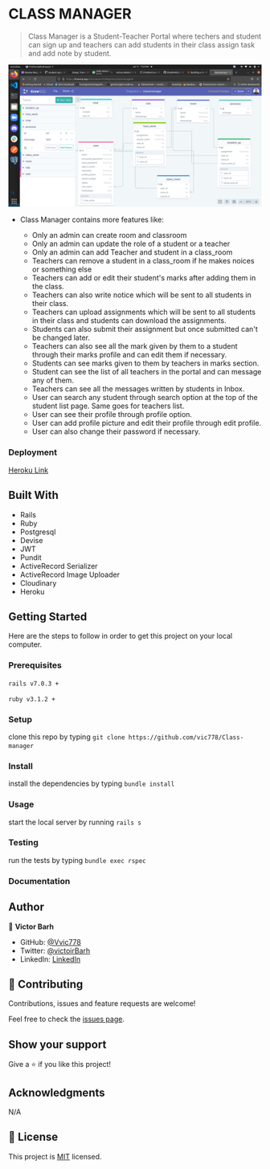 # CLASS MANAGER

> Class Manager is a Student-Teacher Portal where techers and student can sign up and teachers can add students in their class assign task and add note by student.

  ![](app/assets/images/screen2.png)
 - Class Manager contains more features like:

    - Only an admin can create room and classroom
    - Only an admin can update the role of a student or a teacher
    - Only an admin can add Teacher and student in a class_room
    - Teachers can remove a student in a class_room if he makes noices or something else 
    - Teachers can add or edit their student's marks after adding them in the class.
    - Teachers can also write notice which will be sent to all students in their class.
    - Teachers can upload assignments which will be sent to all students in their class and students can download the assignments.
    - Students can also submit their assignment but once submitted can't be changed later.
    - Teachers can also see all the mark given by them to a student through their marks profile and can edit them if necessary.
    - Students can see marks given to them by teachers in marks section.
    - Student can see the list of all teachers in the portal and can message any of them.
    - Teachers can see all the messages written by students in Inbox.
    - User can search any student through search option at the top of the student list page. Same goes for teachers list.
    - User can see their profile through profile option.
    - User can add profile picture and edit their profile through edit profile.
    - User can also change their password if necessary.



### Deployment

[Heroku Link]()

## Built With

- Rails
- Ruby 
- Postgresql
- Devise
- JWT
- Pundit
- ActiveRecord Serializer
- ActiveRecord Image Uploader
- Cloudinary
- Heroku

## Getting Started

Here are the steps to follow in order to get this project on your local computer.

### Prerequisites

`rails v7.0.3 +`

`ruby v3.1.2 +`

### Setup

clone this repo by typing `git clone https://github.com/vic778/Class-manager`

### Install

install the dependencies by typing `bundle install`

### Usage

start the local server by running `rails s`

### Testing

run the tests by typing `bundle exec rspec`


### Documentation


## Author

👤 **Victor Barh**

- GitHub: [@Vvic778](https://github.com/vic778)
- Twitter: [@victoirBarh](https://twitter.com/)
- LinkedIn: [LinkedIn](https://linkedin.com/in/victoir-barh)


## 🤝 Contributing

Contributions, issues and feature requests are welcome!

Feel free to check the [issues page](issues/).

## Show your support

Give a ⭐️ if you like this project!

## Acknowledgments

 N/A

## 📝 License

This project is [MIT](lic.url) licensed.

